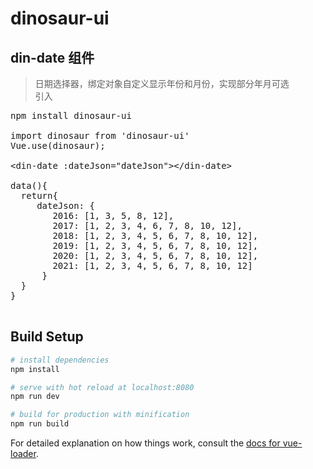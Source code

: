 # dinosaur-ui

## din-date 组件
>日期选择器，绑定对象自定义显示年份和月份，实现部分年月可选  
引入
<pre>
npm install dinosaur-ui

import dinosaur from 'dinosaur-ui'
Vue.use(dinosaur);

&ltdin-date :dateJson="dateJson">&lt/din-date>

data(){
  return{
     dateJson: {
        2016: [1, 3, 5, 8, 12],
        2017: [1, 2, 3, 4, 6, 7, 8, 10, 12],
        2018: [1, 2, 3, 4, 5, 6, 7, 8, 10, 12],
        2019: [1, 2, 3, 4, 5, 6, 7, 8, 10, 12],
        2020: [1, 2, 3, 4, 5, 6, 7, 8, 10, 12],
        2021: [1, 2, 3, 4, 5, 6, 7, 8, 10, 12]
      }
  }
}

</pre>

## Build Setup

``` bash
# install dependencies
npm install

# serve with hot reload at localhost:8080
npm run dev

# build for production with minification
npm run build
```

For detailed explanation on how things work, consult the [docs for vue-loader](http://vuejs.github.io/vue-loader).
